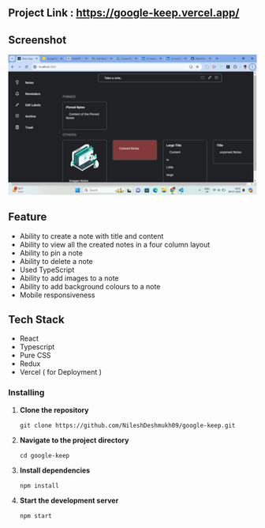 ## Project Link : https://google-keep.vercel.app/

## Screenshot 
![GoogleKeepScreenshot](https://github.com/NileshDeshmukh09/google-keep/blob/master/public/images/Screenshot%20(165).png) 

##  Feature 

-  Ability to create a note with title and content
-  Ability to view all the created notes in a four column layout
-  Ability to pin a note
- Ability to delete a note
- Used TypeScript
- Ability to add images to a note
- Ability to add background colours to a note
-  Mobile responsiveness


## Tech Stack 

- React
- Typescript 
- Pure CSS 
- Redux 
- Vercel ( for Deployment )
  
### Installing

1. **Clone the repository**

   ``` 
   git clone https://github.com/NileshDeshmukh09/google-keep.git
   ```

2. **Navigate to the project directory**

    ``` 
    cd google-keep
     ```

3. **Install dependencies**

    ``` 
    npm install 
    ```

4. **Start the development server**

    ``` 
    npm start
    ```

